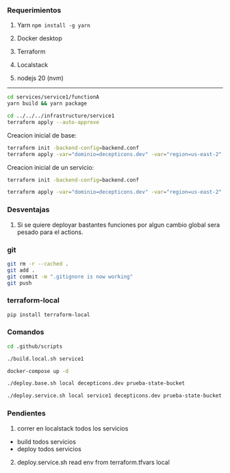 
### Requerimientos

1. Yarn `npm install -g yarn`

2. Docker desktop

3. Terraform

4. Localstack

5. nodejs 20 (nvm)

---

```bash
cd services/service1/functionA
yarn build && yarn package
```

```bash
cd ../../../infrastructure/service1
terraform apply --auto-approve
```

Creacion inicial de base:
```bash
terraform init -backend-config=backend.conf
terraform apply -var="dominio=decepticons.dev" -var="region=us-east-2"
```

Creacion inicial de un servicio:
```bash
terraform init -backend-config=backend.conf

terraform apply -var="dominio=decepticons.dev" -var="region=us-east-2" -var="api_name=service1" -var="USUARIO_BD=softhy" -var="runtime=nodejs20.x" -var="stage=test"
```

### Desventajas

1. Si se quiere deployar bastantes funciones por algun cambio global sera pesado para el actions.

### git

```bash
git rm -r --cached . 
git add .
git commit -m ".gitignore is now working"
git push
```

### terraform-local

```bash
pip install terraform-local
```

### Comandos

```bash
cd .github/scripts

./build.local.sh service1

docker-compose up -d

./deploy.base.sh local decepticons.dev prueba-state-bucket

./deploy.service.sh local service1 decepticons.dev prueba-state-bucket

```

### Pendientes

1. correr en localstack todos los servicios
  - build todos servicios
  - deploy todos servicios

2. deploy.service.sh read env from terraform.tfvars local